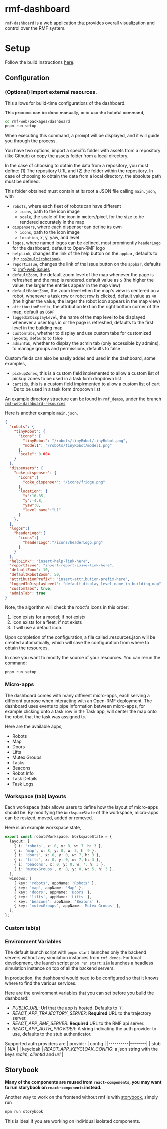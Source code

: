 # rmf-dashboard

`rmf-dashboard` is a web application that provides overall visualization and control over the RMF system.

# Setup

Follow the build instructions [here](../../README.md/#launching).

## Configuration

### (Optional) Import external resources.

This allows for build-time configurations of the dashboard.

This process can be done manually, or to use the helpful command,

```bash
cd rmf-web/packages/dashboard
pnpm run setup
```

When executing this command, a prompt will be displayed, and it will guide you through the process.

You have two options, import a specific folder with assets from a repository (like Github) or copy the assets folder from a local directory.

In the case of choosing to obtain the data from a repository, you must define: (1) The repository URL and (2) the folder within the repository. In case of choosing to obtain the data from a local directory, the absolute path must be defined.

This folder obtained must contain at its root a JSON file calling `main.json`, with
* `robots`, where each fleet of robots can have different
  * `icons`, path to the icon image
  * `scale`, the scale of the icon in meters/pixel, for the size to be rendered accurately in the map
* `dispensers`, where each dispenser can define its own
  * `icons`, path to the icon image
  * `location`, x, y, yaw, and level
* `logos`, where named logos can be defined, most prominently `headerLogo` for the dashboard, default to Open-RMF logo
* `helpLink`, changes the link of the help button on the `appbar`, defaults to the [`ros2multirobotbook`](https://osrf.github.io/ros2multirobotbook/rmf-core.html)
* `reportIssue`, changes the link of the issue button on the `appbar`, defaults to [rmf-web issues](https://github.com/open-rmf/rmf-web/issues)
* `defaultZoom`, the default zoom level of the map whenever the page is refreshed and the map is rendered, default value as `5` (the higher the value, the larger the entities appear in the map view)
* `defaultRobotZoom`, the zoom level when the map's view is centered on a robot, whenever a task row or robot row is clicked, default value as `40` (the higher the value, the larger the robot icon appears in the map view)
* `attributionPrefix`, the attribution text on the right bottom corner of the map, default as `OSRF`
* `loggedInDisplayLevel`, the name of the map level to be displayed whenever a user logs in or the page is refreshed, defaults to the first level in the building map
* `customTabs`, whether to display and use custom tabs for customized layouts, defaults to false
* `adminTab`, whether to display the admin tab (only accessible by admins), to manage groups and permissions, defaults to false

Custom fields can also be easily added and used in the dashboard, some examples,
* `pickupZones`, this is a custom field implemented to allow a custom list of pickup zones to be used in a task form dropdown list
* `cartIds`, this is a custom field implemented to allow a custom list of cart IDs to be used in a task form dropdown list

An example directory structure can be found in `rmf_demos`, under the branch [`rmf-web-dashboard-resources`](https://github.com/open-rmf/rmf_demos/tree/rmf-web-dashboard-resources/rmf_demos_dashboard_resources/office)

Here is another example `main.json`,

```json
{
  "robots": {
    "tinyRobot": {
      "icons": {
        "tinyRobot": "/robots/tinyRobot/tinyRobot.png",
        "model1": "/robots/tinyRobot/model1.png"
      },
      "scale": 0.004
    }
  },
  "dispensers": {
    "coke_dispenser": {
      "icons":{
        "coke_dispenser": "/icons/fridge.png"
      },
      "location": {
        "x":16.85,
        "y":-4.8,
        "yaw":0,
        "level_name":"L1"
      }
    },
  },
  "logos":{
    "headerLogo":{
      "icons":{
        "headerLogo":"/icons/headerLogo.png"
      }
    }
  },
  "helpLink": "insert-help-link-here",
  "reportIssue": "insert-report-issue-link-here",
  "defaultZoom": 10,
  "defaultRobotZoom": 50,
  "attributionPrefix": "insert-attribution-prefix-here",
  "loggedInDisplayLevel": "default_display_level_name_in_building_map",
  "customTabs": true,
  "adminTab": true
}
```

Note, the algorithm will check the robot's icons in this order:

1. Icon exists for a model; if not exists
2. Icon exists for a fleet; if not exists
3. It will use a default icon.

Upon completion of the configuration, a file called .resources.json will be created automatically, which will save the configuration from where to obtain the resources.

In case you want to modify the source of your resources. You can rerun the command:

```bash
pnpm run setup
```

### Micro-apps

The dashboard comes with many different micro-apps, each serving a different purpose when interacting with an Open-RMF deployment. The dashboard uses events to pipe information between micro-apps, for example clicking onto a task row in the Task app, will center the map onto the robot that the task was assigned to.

Here are the available apps,
* Robots
* Map
* Doors
* Lifts
* Mutex Groups
* Tasks
* Beacons
* Robot Info
* Task Details
* Task Logs

### Workspace (tab) layouts

Each workspace (tab) allows users to define how the layout of micro-apps should be. By modifying the `WorkspaceState` of the workspace, micro-apps can be resized, moved, added or removed.

Here is an example workspace state,

```typescript
export const robotsWorkspace: WorkspaceState = {
  layout: [
    { i: 'robots', x: 0, y: 0, w: 7, h: 3 },
    { i: 'map', x: 8, y: 0, w: 5, h: 9 },
    { i: 'doors', x: 0, y: 0, w: 7, h: 3 },
    { i: 'lifts', x: 0, y: 0, w: 7, h: 3 },
    { i: 'beacons', x: 0, y: 0, w: 7, h: 3 },
    { i: 'mutexGroups', x: 8, y: 0, w: 5, h: 3 },
  ],
  windows: [
    { key: 'robots', appName: 'Robots' },
    { key: 'map', appName: 'Map' },
    { key: 'doors', appName: 'Doors' },
    { key: 'lifts', appName: 'Lifts' },
    { key: 'beacons', appName: 'Beacons' },
    { key: 'mutexGroups', appName: 'Mutex Groups' },
  ],
};
```

### Custom tab(s)

### Environment Variables

The default launch script with `pnpm start` launches only the backend servers without any simulation instances from `rmf_demos`. For local development, the launch script `pnpm run start:sim` launches a headless simulation instance on top of all the backend servers.

In production, the dashboard would need to be configured so that it knows where to find the various services.

Here are the environment variables that you can set before you build the dashboard:

* _PUBLIC_URL_: Url that the app is hosted. Defaults to '/'.
* _REACT_APP_TRAJECTORY_SERVER_: **Required** URL to the trajectory server.
* _REACT_APP_RMF_SERVER_: **Required** URL to the RMF api server.
* _REACT_APP_AUTH_PROVIDER_: A string indicating the auth provider to use, defaults to the stub authenticator.

Supported auth providers are
| provider | config |
|----------|--------|
| stub | N/A |
| keycloak | _REACT_APP_KEYCLOAK_CONFIG_: a json string with the keys _realm_, _clientId_ and _url_ |

## Storybook

**Many of the components are reused from `react-components`, you may want to run storybook on `react-components` instead.**

Another way to work on the frontend without rmf is with [storybook](https://storybook.js.org/), simply run

```bash
npm run storybook
```

This is ideal if you are working on individual isolated components.
